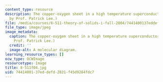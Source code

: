 ```yaml
---
content_type: resource
description: The copper-oxygen sheet in a high temperature superconductor. (Image
  by Prof. Patrick Lee.)
file: /media/courses/8-511-theory-of-solids-i-fall-2004/7441400137eddefd2821f45d9284fdc7_8-511f04.jpg
file_type: image/jpeg
image_metadata:
  caption: The copper-oxygen sheet in a high temperature superconductor. (Image by
    Prof. Patrick Lee.)
  credit: ''
  image-alt: A molecular diagram.
learning_resource_types: []
ocw_type: OCWImage
resourcetype: Image
title: 8-511f04.jpg
uid: 74414001-37ed-defd-2821-f45d9284fdc7
---
```

